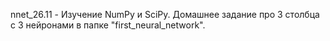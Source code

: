 nnet_26.11 - Изучение NumPy и SciPy.
Домашнее задание про 3 столбца с 3 нейронами в папке "first_neural_network".
